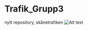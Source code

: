 # Trafik_Grupp3
nytt repository, skånetrafiken
![Alt text](https://github.com/oskarbhansson/Trafik_Grupp3/blob/13f62b5dea2a0f336c27b695af31ca4aec5d8d81/%5B%22Skanetrafiken_API%22,%20%22src%22,%20%22se%22,%20%22mah%22,%20%22k3lara%22,%20%22skaneAPI%22,%20%22view%22%5D/Sk%C3%A5netrafiken.jpg?raw=true "Optional Title")
